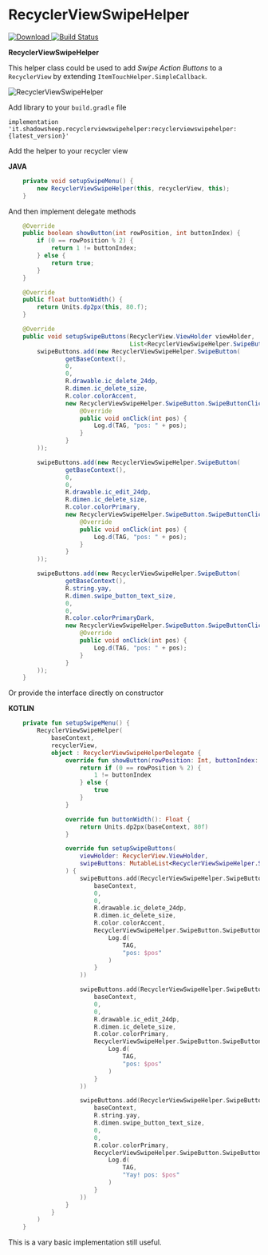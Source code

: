 # RecyclerViewSwipeHelper

[ ![Download](https://api.bintray.com/packages/shadowsheep/RecyclerViewSwipeHelper/RecyclerViewSwipeHelper/images/download.svg) ](https://bintray.com/shadowsheep/RecyclerViewSwipeHelper/RecyclerViewSwipeHelper/_latestVersion)
[![Build Status](https://travis-ci.org/shadowsheep1/RecyclerViewSwipeHelper.svg?branch=master)](https://travis-ci.org/shadowsheep1/RecyclerViewSwipeHelper)

**RecyclerViewSwipeHelper**

This helper class could be used to add *Swipe Action Buttons* to a `RecyclerView` by extending `ItemTouchHelper.SimpleCallback`.

![RecyclerViewSwipeHelper](https://www.shadowsheep.it/recyclerviewswipehelper_1.0.0-rc2.gif)

Add library to your `build.gradle` file

```
implementation 'it.shadowsheep.recyclerviewswipehelper:recyclerviewswipehelper:{latest_version}'
```

Add the helper to your recycler view

**JAVA**

```java
    private void setupSwipeMenu() {
        new RecyclerViewSwipeHelper(this, recyclerView, this);
    }
```

And then implement delegate methods

```java
    @Override
    public boolean showButton(int rowPosition, int buttonIndex) {
        if (0 == rowPosition % 2) {
            return 1 != buttonIndex;
        } else {
            return true;
        }
    }

    @Override
    public float buttonWidth() {
        return Units.dp2px(this, 80.f);
    }

    @Override
    public void setupSwipeButtons(RecyclerView.ViewHolder viewHolder,
                                  List<RecyclerViewSwipeHelper.SwipeButton> swipeButtons) {
        swipeButtons.add(new RecyclerViewSwipeHelper.SwipeButton(
                getBaseContext(),
                0,
                0,
                R.drawable.ic_delete_24dp,
                R.dimen.ic_delete_size,
                R.color.colorAccent,
                new RecyclerViewSwipeHelper.SwipeButton.SwipeButtonClickListener() {
                    @Override
                    public void onClick(int pos) {
                        Log.d(TAG, "pos: " + pos);
                    }
                }
        ));

        swipeButtons.add(new RecyclerViewSwipeHelper.SwipeButton(
                getBaseContext(),
                0,
                0,
                R.drawable.ic_edit_24dp,
                R.dimen.ic_delete_size,
                R.color.colorPrimary,
                new RecyclerViewSwipeHelper.SwipeButton.SwipeButtonClickListener() {
                    @Override
                    public void onClick(int pos) {
                        Log.d(TAG, "pos: " + pos);
                    }
                }
        ));

        swipeButtons.add(new RecyclerViewSwipeHelper.SwipeButton(
                getBaseContext(),
                R.string.yay,
                R.dimen.swipe_button_text_size,
                0,
                0,
                R.color.colorPrimaryDark,
                new RecyclerViewSwipeHelper.SwipeButton.SwipeButtonClickListener() {
                    @Override
                    public void onClick(int pos) {
                        Log.d(TAG, "pos: " + pos);
                    }
                }
        ));
    }
```

Or provide the interface directly on constructor

**KOTLIN**

```kotlin
    private fun setupSwipeMenu() {
        RecyclerViewSwipeHelper(
            baseContext,
            recyclerView,
            object : RecyclerViewSwipeHelperDelegate {
                override fun showButton(rowPosition: Int, buttonIndex: Int): Boolean {
                    return if (0 == rowPosition % 2) {
                        1 != buttonIndex
                    } else {
                        true
                    }
                }

                override fun buttonWidth(): Float {
                    return Units.dp2px(baseContext, 80f)
                }

                override fun setupSwipeButtons(
                    viewHolder: RecyclerView.ViewHolder,
                    swipeButtons: MutableList<RecyclerViewSwipeHelper.SwipeButton>
                ) {
                    swipeButtons.add(RecyclerViewSwipeHelper.SwipeButton(
                        baseContext,
                        0,
                        0,
                        R.drawable.ic_delete_24dp,
                        R.dimen.ic_delete_size,
                        R.color.colorAccent,
                        RecyclerViewSwipeHelper.SwipeButton.SwipeButtonClickListener { pos ->
                            Log.d(
                                TAG,
                                "pos: $pos"
                            )
                        }
                    ))

                    swipeButtons.add(RecyclerViewSwipeHelper.SwipeButton(
                        baseContext,
                        0,
                        0,
                        R.drawable.ic_edit_24dp,
                        R.dimen.ic_delete_size,
                        R.color.colorPrimary,
                        RecyclerViewSwipeHelper.SwipeButton.SwipeButtonClickListener { pos ->
                            Log.d(
                                TAG,
                                "pos: $pos"
                            )
                        }
                    ))

                    swipeButtons.add(RecyclerViewSwipeHelper.SwipeButton(
                        baseContext,
                        R.string.yay,
                        R.dimen.swipe_button_text_size,
                        0,
                        0,
                        R.color.colorPrimary,
                        RecyclerViewSwipeHelper.SwipeButton.SwipeButtonClickListener { pos ->
                            Log.d(
                                TAG,
                                "Yay! pos: $pos"
                            )
                        }
                    ))
                }
            }
        )
    }
```

This is a vary basic implementation still useful.

